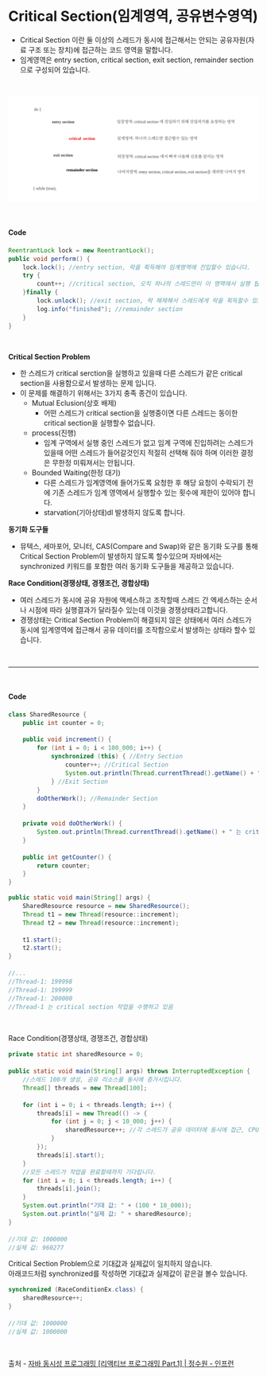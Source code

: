 # Critical Section(임계영역, 공유변수영역)
* Critical Section 이란 둘 이상의 스레드가 동시에 접근해서는 안되는 공유자원(자료 구조 또는 장치)에 접근하는 코드 영역을 말합니다.
* 임계영역은 entry section, critical section, exit section, remainder section 으로 구성되어 있습니다.

</br>

![criticalSection](./img/thread/criticalSection.png)

</br>

#### Code
```java
ReentrantLock lock = new ReentrantLock();
public void perform() {
    lock.lock(); //entry section, 락을 획득해야 임계영역에 진입할수 있습니다.
    try {
        count++; //critical section, 오직 하나의 스레드만이 이 영역에서 실행 됩니다.
    }finally {
        lock.unlock(); //exit section, 락 해제해서 스레드에게 락을 획득할수 있도록 합니다.
        log.info("finished"); //remainder section
    }
}
```

</br>

**Critical Section Problem**

* 한 스레드가 critical serction을 실행하고 있을때 다른 스레드가 같은 critical section을 사용함으로서 발생하는 문제 입니다.
* 이 문제를 해결하기 위해서는 3가지 충족 종건이 있습니다.
    * Mutual Eclusion(상호 배제)
        * 어떤 스레드가 critical section을 실행중이면 다른 스레드는 동이한 critical section을 실행할수 없습니다.
    * process(진행)
        * 임계 구역에서 실행 중인 스레드가 없고 임계 구역에 진입하려는 스레드가 있을때 어떤 스레드가 들어갈것인지 적절히 선택해 줘야 하며 이러한 결정은 무한정 미뤄져서는 안됩니다.
    * Bounded Waiting(한정 대기)
        * 다른 스레드가 임계영역에 들어가도록 요청한 후 해당 요청이 수락되기 전에 기존 스레드가 임계 영역에서 실행할수 있는 횟수에 제한이 있어야 합니다.
        * starvation(기아상태)dl 발생하지 않도록 합니다.

**동기화 도구들**
 * 뮤텍스, 세마포어, 모니터, CAS(Compare and Swap)와 같은 동기화 도구를 통해 Critical Section Problem이 발생하지 않도록 할수있으며 자바에서는 synchronized 키워드를 포함한 여러 동기화 도구들을 제공하고 있습니다.


**Race Condition(경쟁상태, 경쟁조건, 경합상태)**

* 여러 스레드가 동시에 공유 자원에 액세스하고 조작할때 스레드 간 엑세스하는 순서나 시점에 따라 실행결과가 달라질수 있는데 이것을 경쟁상태라고합니다.
* 경쟁상태는 Critical Section Problem이 해결되지 않은 상태에서 여러 스레드가 동시에 임계영역에 접근해서 공유 데이터를 조작함으로서 발생하는 상태라 할수 있습니다.

</br>

- - - 

</br>

#### Code

```java
class SharedResource {
    public int counter = 0;

    public void increment() {
        for (int i = 0; i < 100_000; i++) {
            synchronized (this) { //Entry Section
                counter++; //Critical Section
                System.out.println(Thread.currentThread().getName() + ": " + counter);
            } //Exit Section
        }
        doOtherWork(); //Remainder Section
    }
    
    private void doOtherWork() {
        System.out.println(Thread.currentThread().getName() + " 는 critical section 작업을 수행하고 있음");
    }

    public int getCounter() {
        return counter;
    }
}
```

```java
public static void main(String[] args) {
    SharedResource resource = new SharedResource();
    Thread t1 = new Thread(resource::increment);
    Thread t2 = new Thread(resource::increment);

    t1.start();
    t2.start();
}

//...
//Thread-1: 199998
//Thread-1: 199999
//Thread-1: 200000
//Thread-1 는 critical section 작업을 수행하고 있음
```

</br>

Race Condition(경쟁상태, 경쟁조건, 경합상태)
```java
private static int sharedResource = 0;

public static void main(String[] args) throws InterruptedException {
    //스레드 100개 생성, 공유 리소스를 동시에 증가시킵니다.
    Thread[] threads = new Thread[100];

    for (int i = 0; i < threads.length; i++) {
        threads[i] = new Thread(() -> {
            for (int j = 0; j < 10_000; j++) {
                sharedResource++; //각 스레드가 공유 데이터에 동시에 접근, CPU 할당받기 위해 경쟁 합니다.
            }
        });
        threads[i].start();
    }
    //모든 스레드가 작업을 완료할때까지 기다립니다.
    for (int i = 0; i < threads.length; i++) {
        threads[i].join();
    }
    System.out.println("기대 값: " + (100 * 10_000));
    System.out.println("실제 값: " + sharedResource);
}

//기대 값: 1000000
//실제 값: 960277
```

Critical Section Problem으로 기대값과 실제값이 일치하지 않습니다. </br>
아래코드처럼 synchronized를 작성하면 기대값과 실제값이 같은걸 볼수 있습니다.

```java
synchronized (RaceConditionEx.class) {
    sharedResource++; 
}

//기대 값: 1000000
//실제 값: 1000000
```


</br>

출처 - 
 [자바 동시성 프로그래밍 \[리액티브 프로그래밍 Part.1\] | 정수원 - 인프런](https://www.inflearn.com/course/%EC%9E%90%EB%B0%94-%EB%8F%99%EC%8B%9C%EC%84%B1-%ED%94%84%EB%A1%9C%EA%B7%B8%EB%9E%98%EB%B0%8D-%EB%A6%AC%EC%95%A1%ED%8B%B0%EB%B8%8C-part1/dashboard)


